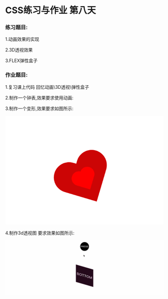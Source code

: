 # CSS练习与作业 第八天

### 练习题目:

1.动画效果的实现

2.3D透视效果

3.FLEX弹性盒子

### 作业题目:

1.复习课上代码 回忆动画\3D透视\弹性盒子

2.制作一个钟表,效果要求使用动画:

3.制作一个变形,效果要求如图所示:

![](../../image/css/css08/hw03.gif)



4.制作3d透视图 要求效果如图所示:

![](../../image/css/IMGS/transform-3D-cubic-transition.gif)